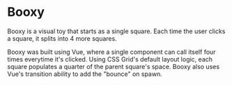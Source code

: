 # Booxy

Booxy is a visual toy that starts as a single square. Each time the user clicks a square, it splits into 4 more squares.

Booxy was built using Vue, where a single component can call itself four times everytime it's clicked. Using CSS Grid's default layout logic, each square populates a quarter of the parent square's space. Booxy also uses Vue's transition ability to add the "bounce" on spawn. 
